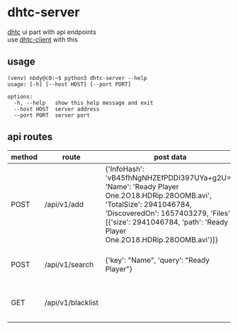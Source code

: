 # dhtc-server

[dhtc](https://github.com/nbdy/dhtc) ui part with api endpoints<br>
use [dhtc-client](https://github.com/nbdy/dhtc-client) with this

## usage

```shell
(venv) nbdy@c0:~$ python3 dhtc-server --help
usage: [-h] [--host HOST] [--port PORT]

options:
  -h, --help   show this help message and exit
  --host HOST  server address
  --port PORT  server port
```

## api routes

| method | route             | post data                                                                                                                                                                                                                              | example response                                                                                                                                                                                                                              |
|--------|-------------------|----------------------------------------------------------------------------------------------------------------------------------------------------------------------------------------------------------------------------------------|-----------------------------------------------------------------------------------------------------------------------------------------------------------------------------------------------------------------------------------------------|
| POST   | /api/v1/add       | {'InfoHash': 'vB45fhNgNHZEfPDDI397UYa+g2U=', 'Name': 'Ready Player One.2O18.HDRip.28OOMB.avi', 'TotalSize': 2941046784, 'DiscoveredOn': 1657403279, 'Files': [{'size': 2941046784, 'path': 'Ready Player One.2O18.HDRip.28OOMB.avi'}]} | {"error": false}                                                                                                                                                                                                                              |
| POST   | /api/v1/search    | {'key': "Name", 'query': "Ready Player"}                                                                                                                                                                                               | [{'InfoHash': 'vB45fhNgNHZEfPDDI397UYa+g2U=', 'Name': 'Ready Player One.2O18.HDRip.28OOMB.avi', 'TotalSize': 2941046784, 'DiscoveredOn': 1657403279, 'Files': [{'size': 2941046784, 'path': 'Ready Player One.2O18.HDRip.28OOMB.avi'}]}, ...] |
| GET    | /api/v1/blacklist |                                                                                                                                                                                                                                        | {"blacklist":[{"created":"Sat, 09 Jul 2022 23:32:15 GMT","last_modified":"Sat, 09 Jul 2022 23:32:15 GMT","match_type":"0","regex":"asdfasd","table":"blacklist","uuid":"db9098de-3e3e-4085-99ab-7dddf5a4516c"}, ..]}                          |
